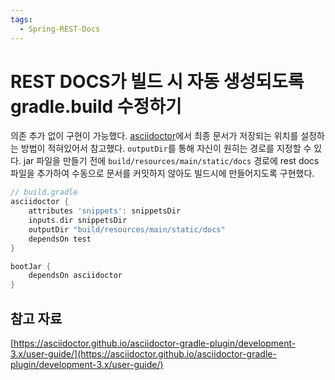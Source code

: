 ```yaml
---
tags:
  - Spring-REST-Docs
---
```

# REST DOCS가 빌드 시 자동 생성되도록 gradle.build 수정하기

의존 추가 없이 구현이 가능했다. [asciidoctor](https://asciidoctor.github.io/asciidoctor-gradle-plugin/development-3.x/user-guide/)에서 최종 문서가 저장되는 위치를 설정하는 방법이 적혀있어서 참고했다. `outputDir`를 통해 자신이 원히는 경로를 지정할 수 있다. jar 파일을 만들기 전에 `build/resources/main/static/docs` 경로에 rest docs 파일을 추가하여 수동으로 문서를 커밋하지 않아도 빌드시에 만들어지도록 구현했다.

```groovy
// build.gradle
asciidoctor {
    attributes 'snippets': snippetsDir
    inputs.dir snippetsDir
    outputDir "build/resources/main/static/docs"
    dependsOn test
}

bootJar {
    dependsOn asciidoctor
}
```

## 참고 자료

[https://asciidoctor.github.io/asciidoctor-gradle-plugin/development-3.x/user-guide/](https://asciidoctor.github.io/asciidoctor-gradle-plugin/development-3.x/user-guide/)